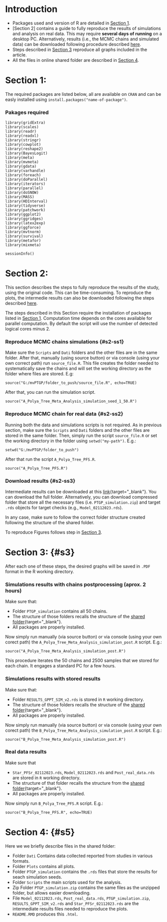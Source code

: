 # Introduction
- Packages used and version of R are detailed in [Section 1](#s1).
- [Section 2] contains a guide to fully reproduce the results of simulations and analysis on real data. This may require <b>several days of running</b> on a desktop PC. Alternatively, results (i.e., the MCMC chains and simulated data) can be downloaded following procedure described [here](#s2-ss3).
- Steps described in [Section 3](#s3) reproduce all graphs included in the article.
- All the  files in online shared folder are described in [Section 4](#s5).

# Section 1:   

The required packages are listed below, all are available on `CRAN` and can be easly installed using `install.packages("name-of-package")`.

### Pakages required

```{r c00, eval=TRUE, message=FALSE, warning=FALSE, echo=TRUE}
library(gridExtra)
library(scales)
library(readr)
library(readxl)
library(stringr)
library(cowplot)
library(reshape2)
library(BayesLogit)
library(meta)
library(mvmeta)
library(gdata)
library(varhandle)
library(foreach)
library(doParallel)
library(iterators)
library(parallel)
library(doSNOW)
library(MASS)
library(HDInterval)
library(tidyverse)
library(patchwork)
library(ggplot2)
library(ggridges)
library(latex2exp)
library(ggforce)
library(mvtnorm)
library(survival)
library(metafor)
library(mixmeta)

```

```{r c0, echo=TRUE, message=FALSE, warning=FALSE}
sessionInfo()
```


# Section 2: 

This section describes the steps to fully reproduce the results of the study, using the original code.
This can be time-consuming.
To reproduce the plots, the intermedie results can also be downloaded following the steps described [here](#s2-ss3).

The steps described in this Section require the installation of packages listed in [Section 1](#s1).
Computation time depends on the cores available for parallel computation. 
By default the script will use the number of detected logical cores minus 2.

### Reproduce MCMC chains simulations {#s2-ss1}
Make sure the  `Scripts` and `Dati` folders and the other files are in the same folder. 
After that, manually (using source button) or via console (using your own correct path) run `source_file.R`.
This file creates the folder needed to systematically save the chains and will set the working directory as the folder where files are stored. E.g:  
```{r c1_1, eval=FALSE, message=FALSE, warning=FALSE, echo=TRUE}
source("G:/mvPTGP/folder_to_push/source_file.R", echo=TRUE)
```
After that, you can run the simulation script. 
```{r c1_2, eval=FALSE, message=FALSE, warning=FALSE, echo=TRUE}
source("A_Polya_Tree_Meta_Analysis_simulation_seed_1_50.R")
```

### Reproduce MCMC chain for real data {#s2-ss2}
Running both the data and simulations scripts is not required.
As in previous section, make sure the `Scripts` and `Dati` folders and the other files are stored in the same folder. 
Then, simply run the script `source_file.R` or set the working directory in the folder using `setwd("my-path")`.
E.g.:
```{r c1_3, eval=FALSE, message=FALSE, warning=FALSE, echo=TRUE}
setwd("G:/mvPTGP/folder_to_push")
```
After that run the script `A_Polya_Tree_PFS.R`.
```{r c1_4, eval=FALSE, message=FALSE, warning=FALSE, echo=TRUE}
source("A_Polya_Tree_PFS.R")
```

### Download results       {#s2-ss3}
Intermediate results can be downloaded at this [link](https://drive.google.com/drive/folders/11LrUmWVdpX2sUCE354xLjKVNywFZNtXR?usp=sharing){target="_blank"}.
You can download the full folder.
Alternatively, you can download  compressed folder that store all the necessary files (i.e. `PTGP_simulation.zip`) and target `.rds` objects for target checks (e.g., `Model_02112023.rds`).

In any case, make sure to follow the correct folder structure created following the structure of the shared folder.

To reproduce Figures follows step in [Section 3](#s3).

# Section 3: {#s3}

After each one of these steps, the desired graphs will be saved in `.PDF` format in the R working directory.

### Simulations results with chains postprocessing (aprox. 2 hours)
Make sure that:

* Folder `PTGP_simulation` contains all 50 chains.
* The structure of those folders recalls the structure of the [shared folder](https://drive.google.com/drive/folders/11LrUmWVdpX2sUCE354xLjKVNywFZNtXR?usp=sharing){target="_blank"}.
* All packages are properly installed.

Now simply run manually (via source button) or via console (using your own corect path) the `A_Polya_Tree_Meta_Analysis_simulation_post.R` script. E.g.:

```{r c1_52, eval=FALSE, message=FALSE, warning=FALSE, echo=TRUE}
source("A_Polya_Tree_Meta_Analysis_simulation_post.R")
```

This procedure iterates  the 50 chains and  2500 samples that we stored for each chain.
It engages a standard PC for a few hours.

### Simulations results with stored results
Make sure that:

* Folder `RESULTS_GPPT_SIM_v2.rds` is stored in `R` working directory.
* The structure of those folders recalls the structure of the [shared folder](https://drive.google.com/drive/folders/11LrUmWVdpX2sUCE354xLjKVNywFZNtXR?usp=sharing){target="_blank"}.
* All packages are properly installed.

Now simply run manually (via source button) or via console (using your own corect path) the `B_Polya_Tree_Meta_Analysis_simulation_post.R` script. E.g.:

```{r c1_5, eval=FALSE, message=FALSE, warning=FALSE, echo=TRUE}
source("B_Polya_Tree_Meta_Analysis_simulation_post.R")
```

### Real data results
Make sure that

* `Star_PFSr_02112023.rds`, `Model_02112023.rds` and `Post_real_data.rds`  are stored in `R` working directory.
* The structure of that folder recalls the structure from the  [shared folder](https://drive.google.com/drive/folders/11LrUmWVdpX2sUCE354xLjKVNywFZNtXR?usp=sharing){target="_blank"}. 
* All packages are properly installed.

Now simply run `B_Polya_Tree_PFS.R` script. E.g.:

```{r c1_6, eval=FALSE, message=FALSE, warning=FALSE, echo=TRUE}
source("B_Polya_Tree_PFS.R", echo=TRUE)
```

# Section 4: {#s5}

Here we we briefly describe files in the shared folder:

- Folder `Dati` Contains data collected reported from studies in various formats.
- Folder `Plots` contains all plots.
- Folder `PTGP_simulation` contains the `.rds` files that store the  results for seach simulation seeds.
- Folder `Scripts` the main scripts used for the analysis.
- Zip Folder `PTGP_simulation.zip`  contains the same files as the unzipped folder, but allows easier downloading.
- File `Model_02112023.rds`, `Post_real_data.rds`, `PTGP_simulation.zip`,  `RESULTS_GPPT_SIM_v2.rds` and  `Star_PFSr_02112023.rds` are the intermediate results files needed to reproduce the plots. 
- `README.RMD` produces this `.html`.
